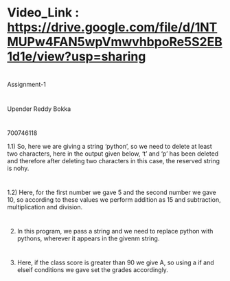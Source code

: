 # Video_Link : https://drive.google.com/file/d/1NTMUPw4FAN5wpVmwvhbpoRe5S2EB1d1e/view?usp=sharing
#
Assignment-1
# 
Upender Reddy Bokka
#
700746118

1.1) So, here we are giving a string ‘python’, so we need to delete at least two characters, here in the output given below, ‘t’ and ‘p’ has been deleted and therefore after deleting two characters in this case, the reserved string is nohy.
#
1.2) Here, for the first number we gave 5 and the second number we gave 10, so according to these values we perform addition as 15 and subtraction, multiplication and division.
#
2) In this program, we pass a string and we need to replace python with pythons, wherever it appears in the givenm string.
#
3) Here, if the class score is greater than 90 we give A, so using a if and elseif conditions we gave set the grades accordingly.
